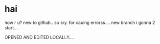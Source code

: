 # hai
how r u?
new to github.. so sry. for cauing errorss....
new branch i gonna 2 start....


OPENED AND EDITED LOCALLY….
